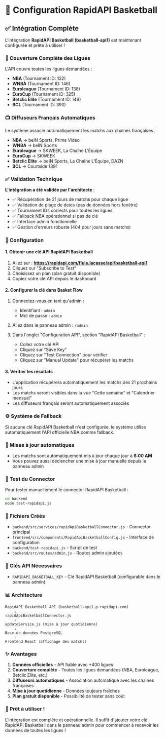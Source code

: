 # 🏀 Configuration RapidAPI Basketball

## ✅ Intégration Complète

L'intégration **RapidAPI Basketball (basketball-api1)** est maintenant configurée et prête à utiliser !

### 🎯 Couverture Complète des Ligues

L'API couvre toutes les ligues demandées :
- **NBA** (Tournament ID: 132)
- **WNBA** (Tournament ID: 146)  
- **Euroleague** (Tournament ID: 138)
- **EuroCup** (Tournament ID: 325)
- **Betclic Elite** (Tournament ID: 149)
- **BCL** (Tournament ID: 390)

### 📺 Diffuseurs Français Automatiques

Le système associe automatiquement les matchs aux chaînes françaises :
- **NBA** → beIN Sports, Prime Video
- **WNBA** → beIN Sports
- **Euroleague** → SKWEEK, La Chaîne L'Équipe
- **EuroCup** → SKWEEK
- **Betclic Elite** → beIN Sports, La Chaîne L'Équipe, DAZN
- **BCL** → Courtside 1891

### ✅ Validation Technique

**L'intégration a été validée par l'architecte** :
- ✅ Récupération de 21 jours de matchs pour chaque ligue
- ✅ Validation de plage de dates (pas de données hors fenêtre)
- ✅ Tournament IDs corrects pour toutes les ligues
- ✅ Fallback NBA opérationnel si pas de clé
- ✅ Interface admin fonctionnelle
- ✅ Gestion d'erreurs robuste (404 pour jours sans matchs)

### 🔧 Configuration

#### 1. Obtenir une clé API RapidAPI Basketball

1. Allez sur : **https://rapidapi.com/fluis.lacasse/api/basketball-api1**
2. Cliquez sur "Subscribe to Test"
3. Choisissez un plan (plan gratuit disponible)
4. Copiez votre clé API depuis le dashboard

#### 2. Configurer la clé dans Basket Flow

1. Connectez-vous en tant qu'admin :
   - Identifiant : `admin`
   - Mot de passe : `admin`

2. Allez dans le panneau admin : `/admin`

3. Dans l'onglet "Configuration API", section "RapidAPI Basketball" :
   - Collez votre clé API
   - Cliquez sur "Save Key"
   - Cliquez sur "Test Connection" pour vérifier
   - Cliquez sur "Manual Update" pour récupérer les matchs

#### 3. Vérifier les résultats

- L'application récupérera automatiquement les matchs des 21 prochains jours
- Les matchs seront visibles dans la vue "Cette semaine" et "Calendrier mensuel"
- Les diffuseurs français seront automatiquement associés

### ⚙️ Système de Fallback

Si aucune clé RapidAPI Basketball n'est configurée, le système utilise automatiquement l'API officielle NBA comme fallback.

### 🔄 Mises à jour automatiques

- Les matchs sont automatiquement mis à jour chaque jour à **6:00 AM**
- Vous pouvez aussi déclencher une mise à jour manuelle depuis le panneau admin

### 🧪 Test du Connector

Pour tester manuellement le connector RapidAPI Basketball :

```bash
cd backend
node test-rapidapi.js
```

### 📁 Fichiers Créés

- `backend/src/services/rapidApiBasketballConnector.js` - Connector principal
- `frontend/src/components/RapidApiBasketballConfig.js` - Interface de configuration
- `backend/test-rapidapi.js` - Script de test
- `backend/src/routes/admin.js` - Routes admin ajoutées

### 🔑 Clés API Nécessaires

- `RAPIDAPI_BASKETBALL_KEY` - Clé RapidAPI Basketball (configurable dans le panneau admin)

### 📊 Architecture

```
RapidAPI Basketball API (basketball-api1.p.rapidapi.com)
    ↓
rapidApiBasketballConnector.js
    ↓
updateService.js (mise à jour quotidienne)
    ↓
Base de données PostgreSQL
    ↓
Frontend React (affichage des matchs)
```

### ✨ Avantages

1. **Données officielles** - API fiable avec +400 ligues
2. **Couverture complète** - Toutes les ligues demandées (NBA, Euroleague, Betclic Elite, etc.)
3. **Diffuseurs automatiques** - Association automatique avec les chaînes françaises
4. **Mise à jour quotidienne** - Données toujours fraîches
5. **Plan gratuit disponible** - Possibilité de tester sans coût

### 🚀 Prêt à utiliser !

L'intégration est complète et opérationnelle. Il suffit d'ajouter votre clé RapidAPI Basketball dans le panneau admin pour commencer à recevoir les données de toutes les ligues !
